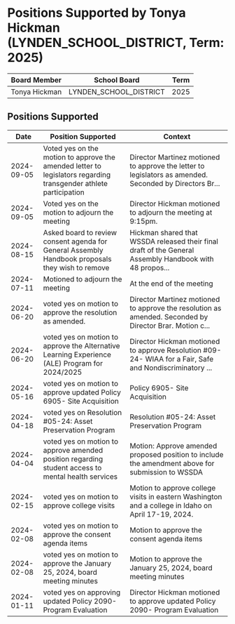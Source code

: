 # Positions Supported by Tonya Hickman (LYNDEN_SCHOOL_DISTRICT, Term: 2025)

| Board Member | School Board | Term |
|--------------|--------------|------|
| Tonya Hickman | LYNDEN_SCHOOL_DISTRICT | 2025 |

## Positions Supported

| Date       | Position Supported           | Context            |
|------------|------------------------------|--------------------|
| 2024-09-05 | Voted yes on the motion to approve the amended letter to legislators regarding transgender athlete participation | Director Martinez motioned to approve the letter to legislators as amended. Seconded by Directors Br... |
| 2024-09-05 | Voted yes on the motion to adjourn the meeting | Director Hickman motioned to adjourn the meeting at 9:15pm. |
| 2024-08-15 | Asked board to review consent agenda for General Assembly Handbook proposals they wish to remove | Hickman shared that WSSDA released their final draft of the General Assembly Handbook with 48 propos... |
| 2024-07-11 | Motioned to adjourn the meeting | At the end of the meeting |
| 2024-06-20 | voted yes on motion to approve the resolution as amended. | Director Martinez motioned to approve the resolution as amended. Seconded by Director Brar. Motion c... |
| 2024-06-20 | voted yes on motion to approve the Alternative Learning Experience (ALE) Program for 2024/2025 | Director Hickman motioned to approve Resolution #09-24- WIAA for a Fair, Safe and Nondiscriminatory ... |
| 2024-05-16 | voted yes on motion to approve updated Policy 6905- Site Acquisition | Policy 6905- Site Acquisition |
| 2024-04-18 | voted yes on Resolution #05-24: Asset Preservation Program | Resolution #05-24: Asset Preservation Program |
| 2024-04-04 | voted yes on motion to approve amended position regarding student access to mental health services | Motion: Approve amended proposed position to include the amendment above for submission to WSSDA |
| 2024-02-15 | voted yes on motion to approve college visits | Motion to approve college visits in eastern Washington and a college in Idaho on April 17-19, 2024. |
| 2024-02-08 | voted yes on motion to approve the consent agenda items | Motion to approve the consent agenda items |
| 2024-02-08 | voted yes on motion to approve the January 25, 2024, board meeting minutes | Motion to approve the January 25, 2024, board meeting minutes |
| 2024-01-11 | voted yes on approving updated Policy 2090- Program Evaluation | Director Hickman motioned to approve updated Policy 2090- Program Evaluation |

